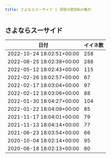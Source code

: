 ```yaml
---
title: さよならスーサイド | 深夜の歌詞Bot集計
---
```

## さよならスーサイド

|日付|イイネ数|
|-|-|
|2022-10-24 18:02:51+00:00|258|
|2022-08-25 18:02:38+00:00|288|
|2022-05-12 18:02:43+00:00|115|
|2022-02-26 18:02:57+00:00|67|
|2022-02-17 18:03:04+00:00|97|
|2022-02-12 18:03:06+00:00|88|
|2022-01-30 18:04:27+00:00|104|
|2022-01-22 18:04:09+00:00|85|
|2021-11-17 18:04:01+00:00|79|
|2021-11-13 18:04:14+00:00|77|
|2021-06-23 18:03:54+00:00|66|
|2020-10-04 18:02:14+00:00|95|
|2020-06-18 18:02:13+00:00|80|

